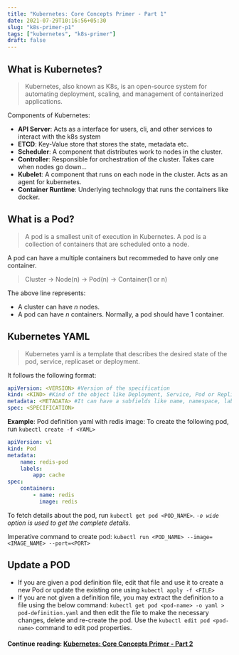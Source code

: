 ```yaml
---
title: "Kubernetes: Core Concepts Primer - Part 1"
date: 2021-07-29T10:16:56+05:30
slug: "k8s-primer-p1"
tags: ["kubernetes", "k8s-primer"]
draft: false
---
```

## What is Kubernetes?
> Kubernetes, also known as K8s, is an open-source system for automating deployment, scaling, and management of containerized applications.

Components of Kubernetes:
- **API Server**: Acts as a interface for users, cli, and other services to interact with the k8s system
- **ETCD**: Key-Value store that stores the state, metadata etc.
- **Scheduler**: A component that distributes work to nodes in the cluster.
- **Controller**: Responsible for orchestration of the cluster. Takes care when nodes go down...
- **Kubelet**: A component that runs on each node in the cluster. Acts as an agent for kubernetes.
- **Container Runtime**: Underlying technology that runs the containers like docker.

## What is a Pod?
> A pod is a smallest unit of execution in Kubernetes. A pod is a collection of containers that are scheduled onto a node.

A pod can have a multiple containers but recommeded to have only one container.

> Cluster -> Node(n) -> Pod(n) -> Container(1 or n)

The above line represents:
- A cluster can have *n* nodes.
- A pod can have *n* containers. Normally, a pod should have 1 container.

## Kubernetes YAML

> Kubernetes yaml is a template that describes the desired state of the pod, service, replicaset or deployment.

It follows the following format:
```yaml
apiVersion: <VERSION> #Version of the specification
kind: <KIND> #Kind of the object like Deployment, Service, Pod or ReplicaSet.
metadata: <METADATA> #It can have a subfields like name, namespace, labels, annotations etc., whatever is supported by k8s.
spec: <SPECIFICATION>
```  

**Example**: Pod definition yaml with redis image:
To create the following pod, run `kubectl create -f <YAML>`
```yaml
apiVersion: v1
kind: Pod
metadata:
    name: redis-pod
    labels:
        app: cache
spec:
    containers:
        - name: redis
          image: redis
```

To fetch details about the pod, run `kubectl get pod <POD_NAME>`. *`-o wide` option is used to get the complete details.*

Imperative command to create pod: `kubectl run <POD_NAME> --image=<IMAGE_NAME> --port=<PORT>`

## Update a POD

- If you are given a pod definition file, edit that file and use it to create a new Pod or update the existing one using `kubectl apply -f <FILE>`
- If you are not given a definition file, you may extract the definition to a file using the below command:
`kubectl get pod <pod-name> -o yaml > pod-definition.yaml` and then edit the file to make the necessary changes, delete and re-create the pod.
Use the `kubectl edit pod <pod-name>` command to edit pod properties.

#### **Continue reading**:  [Kubernetes: Core Concepts Primer - Part 2](../k8s-primer-p2/)
